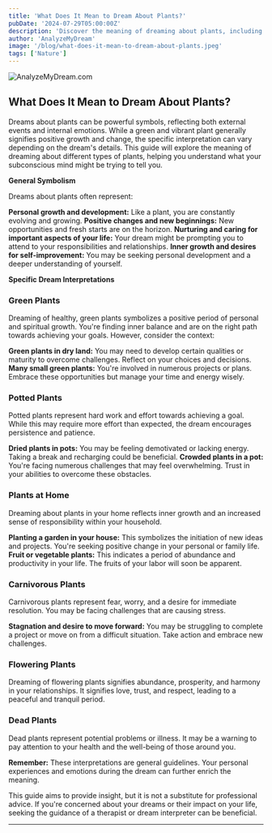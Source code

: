 ```yaml
---
title: 'What Does It Mean to Dream About Plants?'
pubDate: '2024-07-29T05:00:00Z'
description: 'Discover the meaning of dreaming about plants, including interpretations of green plants, potted plants, house plants, carnivorous plants, flowering plants, and dead plants.'
author: 'AnalyzeMyDream'
image: '/blog/what-does-it-mean-to-dream-about-plants.jpeg'
tags: ['Nature']
---
```


![AnalyzeMyDream.com](/blog/what-does-it-mean-to-dream-about-plants.jpeg)

## What Does It Mean to Dream About Plants?

Dreams about plants can be powerful symbols, reflecting both external events and internal emotions. While a green and vibrant plant generally signifies positive growth and change, the specific interpretation can vary depending on the dream's details. This guide will explore the meaning of dreaming about different types of plants, helping you understand what your subconscious mind might be trying to tell you.

**General Symbolism**

Dreams about plants often represent:

**Personal growth and development:** Like a plant, you are constantly evolving and growing. 
**Positive changes and new beginnings:** New opportunities and fresh starts are on the horizon.
**Nurturing and caring for important aspects of your life:** Your dream might be prompting you to attend to your responsibilities and relationships.
**Inner growth and desires for self-improvement:** You may be seeking personal development and a deeper understanding of yourself.

**Specific Dream Interpretations**

### Green Plants

Dreaming of healthy, green plants symbolizes a positive period of personal and spiritual growth. You're finding inner balance and are on the right path towards achieving your goals. However, consider the context:

**Green plants in dry land:** You may need to develop certain qualities or maturity to overcome challenges. Reflect on your choices and decisions.
**Many small green plants:** You're involved in numerous projects or plans. Embrace these opportunities but manage your time and energy wisely.

### Potted Plants

Potted plants represent hard work and effort towards achieving a goal. While this may require more effort than expected, the dream encourages persistence and patience.

**Dried plants in pots:** You may be feeling demotivated or lacking energy. Taking a break and recharging could be beneficial.
**Crowded plants in a pot:** You're facing numerous challenges that may feel overwhelming. Trust in your abilities to overcome these obstacles.

### Plants at Home

Dreaming about plants in your home reflects inner growth and an increased sense of responsibility within your household.

**Planting a garden in your house:** This symbolizes the initiation of new ideas and projects. You're seeking positive change in your personal or family life.
**Fruit or vegetable plants:** This indicates a period of abundance and productivity in your life. The fruits of your labor will soon be apparent.

### Carnivorous Plants

Carnivorous plants represent fear, worry, and a desire for immediate resolution. You may be facing challenges that are causing stress.

**Stagnation and desire to move forward:** You may be struggling to complete a project or move on from a difficult situation. Take action and embrace new challenges.

### Flowering Plants

Dreaming of flowering plants signifies abundance, prosperity, and harmony in your relationships. It signifies love, trust, and respect, leading to a peaceful and tranquil period.

### Dead Plants

Dead plants represent potential problems or illness. It may be a warning to pay attention to your health and the well-being of those around you.

**Remember:** These interpretations are general guidelines. Your personal experiences and emotions during the dream can further enrich the meaning. 

This guide aims to provide insight, but it is not a substitute for professional advice. If you're concerned about your dreams or their impact on your life, seeking the guidance of a therapist or dream interpreter can be beneficial.

---
